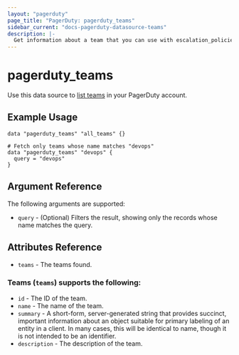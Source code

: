 ```yaml
---
layout: "pagerduty"
page_title: "PagerDuty: pagerduty_teams"
sidebar_current: "docs-pagerduty-datasource-teams"
description: |-
  Get information about a team that you can use with escalation_policies, schedules etc.
---
```


# pagerduty\_teams

Use this data source to [list teams][1] in your PagerDuty account.

## Example Usage

```hcl
data "pagerduty_teams" "all_teams" {}

# Fetch only teams whose name matches "devops"
data "pagerduty_teams" "devops" {
  query = "devops"
}
```

## Argument Reference

The following arguments are supported:

* `query` - (Optional) Filters the result, showing only the records whose name matches the query.

## Attributes Reference

* `teams` - The teams found.

### Teams (`teams`) supports the following:

* `id` - The ID of the team.
* `name` - The name of the team.
* `summary` - A short-form, server-generated string that provides succinct, important information about an object suitable for primary labeling of an entity in a client. In many cases, this will be identical to name, though it is not intended to be an identifier.
* `description` - The description of the team.

[1]: https://developer.pagerduty.com/api-reference/0138639504311-list-teams
